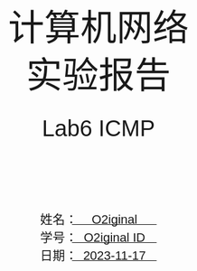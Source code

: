 <!DOCTYPE html>
<html lang="en">
<head>
    <meta charset="UTF-8">
    <meta name="viewport" content="width=device-width, initial-scale=1.0">
    <title>实验报告封面</title>
    <style>
        .cover {
            font-family: 华文楷体, sans-serif;
            font-size: 18pt;
            margin-top: 0px;
            padding: 0;
            display: flex;
            align-items: center;
            justify-content: center;
            min-height: 100vh;
            /* page-break-before: auto;  或者直接删除这行 */
        }
        .cover #cover {
            text-align: center;
            position: relative;
        }
        .cover #logo {
            max-width: 100%;
            margin: 40px auto;
            display: block;
        }
        .cover #course {
            font-family: "华文行楷", sans-serif;
            font-size: 64px;
            margin: 20px;
            line-height: 1.3;
        }
        .cover #experiment {
            font-family: "华文楷体", sans-serif;
            font-size: 40px;
            margin: 30px 0;
        }
        .cover #info {
            text-align: center;
            margin: 20px;
            margin-top: 120px;
            position: relative;
        }
        .cover #info span {
            display: inline-block;
            text-align: left;
        }
        .cover #info span.label {
            font-family: "华文楷体", sans-serif;
            font-size: 22px;
            width: 100px;
        }
        .cover #info span.line {
            border-bottom: 1px solid #000;
            width: 150px;
            margin-bottom: -2pt;
            margin-left: -50px;
            display: inline-block;
            position: relative;
        }
        .cover #info span.text {
            position: absolute;
            font-family: "华文楷体", sans-serif;
            font-size: 22px;
            top: -16pt;
            left: 0;
            right: 0;
            text-align: center;
        }
    </style>
</head>
<body>
    <div class="cover">
        <div id="cover">
                        <div id="course">计算机网络<br/>实验报告</div>
            <div id="experiment">Lab6  ICMP</div>
            <div id="info">
                <span class="label">姓名：</span>
                <span class="line">
                    <span class="text">O2iginal</span>
                </span><br>
                <span class="label">学号：</span>
                <span class="line">
                    <span class="text">O2iginal ID</span>
                </span><br>
                <span class="label">日期：</span>
                <span class="line">
                    <span class="text">2023-11-17</span>
                </span>
            </div>
        </div>
    </div>
</body>
</html>



<div>
    <div style="width:80px;float:left; font-family:方正公文黑体;">
        实验目的：
    </div>
    <div style="overflow:hidden; font-family:华文楷体;">
        了解 ICMP (Internet Control Message Protocol) 协议的使用。
    </div>
    <div style="width:80px;float:left; font-family:方正公文黑体;">
        实验环境：
    </div>
    <div style="overflow:hidden; font-family:华文楷体;">
        WireShark；traceroute/tracert；ping；
    </div>
</div>
<hr>
<center>
    <b>
        <h1>实验报告目录</h1>
    </b>
</center>


[TOC]

# Step 1: Capture a Trace

## 1.1 ping 测试

选择`www5.baidu.com`进行本次实验。

使用命令`ping www5.baidu.com`进行ping操作，结果如下：

![Alt text](lab6-icmp.assets/image.png)

## 1.2 traceroute 测试

使用命令`traceroute www5.baidu.com`进行traceroute操作，结果如下：

```
$ tracert www5.baidu.com

Tracing route to www5.a.shifen.com [110.242.68.3]
over a maximum of 30 hops:

  1     *        *        *     Request timed out.
  2     9 ms     8 ms     5 ms  172.19.251.13
  3     9 ms     6 ms     5 ms  172.16.201.66
  4     8 ms     5 ms    70 ms  61.49.176.89
  5     *        *        *     Request timed out.
  6    27 ms    10 ms    28 ms  124.65.194.33
  7     *        *        *     Request timed out.
  8    21 ms    14 ms    56 ms  110.242.66.178
  9    45 ms    47 ms    15 ms  221.194.45.134
 10     *        *        *     Request timed out.
 11     *        *        *     Request timed out.
 12     *        *        *     Request timed out.
 13    16 ms    12 ms    12 ms  110.242.68.3

Trace complete.
```

## 1.3 Wireshark 抓包

抓包前Wireshark设置如下：
- 设置过滤器为`icmp`，只抓取icmp协议的包；
- 开启`Name Resolution`，将IP地址解析为域名；
- 关闭`capture packets in promiscuous mode`；

打开Wireshark开始抓包，再次进行ping和traceroute操作，抓抱结果如下：

![Alt text](lab6-icmp.assets/image-1.png)


# Step 2: Echo (ping) Packets

## 查看ICMP协议的报文格式

选择第一个ICMP请求报文，查看其报文格式，如下所示：

```sh
Internet Control Message Protocol
    Type: 8 (Echo (ping) request)
    Code: 0
    Checksum: 0x4bd4 [correct]
    [Checksum Status: Good]
    Identifier (BE): 1 (0x0001)
    Identifier (LE): 256 (0x0100)
    Sequence Number (BE): 391 (0x0187)
    Sequence Number (LE): 34561 (0x8701)
    [Response frame: 886]
    Data (32 bytes)
```

其中，
- Type: 8 (Echo (ping) request) 表示该报文为ping请求报文；
- Code: 0 表示该报文为ping请求报文；
- Checksum: 0x4bd4 [correct] 表示该报文的校验和正确；
- Identifier (BE): 1 (0x0001) 表示该报文的标识符（大端表示）为1；
- Identifier (LE): 256 (0x0100) 表示该报文的标识符（小端表示）为256；
- Sequence Number (BE): 391 (0x0187) 表示该报文的序列号（大端表示）为391；
- Sequence Number (LE): 34561 (0x8701) 表示该报文的序列号（小端表示）为34561；
- Data (32 bytes) 表示该报文的数据部分为32字节；

上述报文的回复报文如下：

```sh
Internet Control Message Protocol
    Type: 0 (Echo (ping) reply)
    Code: 0
    Checksum: 0x53d4 [correct]
    [Checksum Status: Good]
    Identifier (BE): 1 (0x0001)
    Identifier (LE): 256 (0x0100)
    Sequence Number (BE): 391 (0x0187)
    Sequence Number (LE): 34561 (0x8701)
    [Request frame: 882]
    [Response time: 18.419 ms]
    Data (32 bytes)
```

## 问题1：ICMP的echo请求和回复的类型码值

*What are the Type/Code values for an ICMP echo request and echo reply packet,respectively?*

**答：**
- echo请求的类型码值为8；
- echo回复的类型码值为0；

如下图所示：

![Alt text](lab6-icmp.assets/image-2.png)

![Alt text](lab6-icmp.assets/image-3.png)

## 问题2：echo请求和回复的标识符和序列号

*How do the Identifier and Sequence Number compare for an echo request and the corresponding  echo reply?*

**答：**
- echo请求和回复的标识符相同；
- echo请求和回复的序列号相同；

## 问题3：连续的echo请求的标识符和序列号

*How do the Identifier and Sequence Number compare for successive echo request packets?*

**答：**
- 连续的echo请求的标识符相同；
- 连续的echo请求的序列号连续递增；

## 问题4：echo请求和回复的数据部分

*Is the data in the echo reply the same as in the echo request or different?*

**答：**echo请求和回复的数据部分相同；



如下图所示，echo请求和回复的数据部分均为
`6162636465666768696a6b6c6d6e6f7071727374757677616263646566676869`



![Alt text](lab6-icmp.assets/image-4.png)

![Alt text](lab6-icmp.assets/image-5.png)

# Step 3: TTL Exceeded (traceroute) Packets

## 绘制TLL Exceeded报文的结构

选择第一个TTL Exceeded数据包，绘制其结构如下图所示：

![Alt text](<lab6-icmp.assets/TTL Exceeded ICMP Struture.png>)

可见，ICMP TTL Exceeded 用于指示数据包在转发过程中 TTL 耗尽。此报文包含了触发 TTL 耗尽的数据包的一部分，以便源主机能够了解 TTL 耗尽的路由路径。ICMP TTL Exceeded 报文的负载中嵌套了原始的 IP 标头，显示了数据包的源地址和目标地址，帮助源主机识别哪个路由器上 TTL 耗尽了。在这种情况下，嵌套的 ICMP Echo 请求报文提供了触发 TTL 耗尽的上下文信息。

## 问题1：TTL Exceeded报文的类型码值

*What is the Type/Code value for an ICMP TTL Exceeded packet?*

**答：**
- TTL Exceeded报文的类型码值为11；
- 表示该报文为TTL Exceeded报文；

## 问题2：如何确定不同ICMP报文格式

*Say how the receiver can safely find and process all the ICMP fields if it does not know ahead of time what kind of ICMP message to expect. The potential issue, as you have probably noticed, is that different ICMP messages can have different formats. For instance, Echo has Sequence and  Identifier fields while TTL Exceeded does not.*

**答：**
- ICMP报文的类型码值可以用于确定不同ICMP报文的格式；
- 由于ICMP报文类型字段在ICMP报文中的位置靠前且固定，当报文格式不同时，可以通过类型码值来确定不同ICMP报文的格式；
- 例如，TTL Exceeded报文的类型码值为11，而Echo报文的类型码值为8，因此可以通过类型码值来确定不同ICMP报文的格式；

## 问题3：TTL Exceeded报文的ICMP头部长度

*How long is the ICMP header of a TTL Exceeded packet? Select different parts of the header in Wireshark to see how they correspond to the bytes in the packet.*

**答：**

- TTL Exceeded报文的ICMP头部长度为8字节；
- 包含Type、Code、Checksum、Unused 4个字段；
  - Type：1字节；
  - Code：1字节；
  - Checksum：2字节；
  - Unused：4字节；

## 问题4：ICMP负载中的TTL值

*The ICMP payload contains an IP header. What is the TTL value in this header? Explain why it has  this value. Guess what it will be before you look!*

- TTL值为1；
- 原因：TTL值为1，表示该数据包在转发过程中 TTL 耗尽；因此该数据包被丢弃，ICMP TTL Exceeded 报文被发送回源主机；

如下图所示：
![Alt text](lab6-icmp.assets/image-6.png)

# Step 4: Internet Paths

## 问题1：本机如何从TTL Exceeded报文获取路由器IP地址

*How does your computer (the source) learn the IP address of a router along the path from a TTL exceeded packet? Say where on this packet the IP address is found.*

**答：**
- 本机从TTL Exceeded报文的ICMP负载的IP头部获取路由器的IP地址；
- ICMP TTL Exceeded 报文的负载中嵌套了原始的 IP 标头，显示了数据包的源地址和目标地址，使得源主机可从中得知 TTL 耗尽的路由器IP地址。

如下图所示，为TTL Exceeded报文的ICMP负载的IP头部，其中包含了路由器的IP地址：

![Alt text](lab6-icmp.assets/image-7.png)

## 问题2：traceroute向每个路由器发送探测报文数

*How many times is each router along the path probed by traceroute? Look at the TTL Exceeded responses and see if you can discern a pattern.*

**答：**traceroute默认向每个路由器发送3次探测报文；

如下图所示，在Wireshark中过滤查看traceroute输出的每个路由器的IP，发现抓包结构中每个路由器的IP均出现了3次，因此traceroute默认向每个路由器发送3次探测报文：

![Alt text](lab6-icmp.assets/image-8.png)

![Alt text](lab6-icmp.assets/image-9.png)

## 问题3：traceroute如何逐渐测试路径上更远的路由器

*How does your computer (the source) craft an echo request packet to find (by eliciting a TTL Exceeded response) the router N hops along the path towards the destination?*

**答：**
- 源主机通过构建具有逐渐增加 TTL 值的回显请求数据包来找到沿路径的第 N 个路由器；
- 回显请求数据包的 TTL 字段开始时设置为 1，然后逐步递增。当 TTL 达到 N 时，目标路由器将返回 TTL 耗尽的响应，源主机通过解析响应中的 IP 头来确定该路由器的 IP 地址；
- 关键属性即为逐渐增加的 TTL；

![Alt text](lab6-icmp.assets/image-10.png)


## 绘制网络路径图

使用traceroute的输出结果，绘制网络路径图如下所示：

![Alt text](<lab6-icmp.assets/Traceroutw Path.png>)

对应的traceroute的输出结果如下：

```
$ tracert www5.baidu.com

Tracing route to www5.a.shifen.com [110.242.68.3]
over a maximum of 30 hops:

  1     *        *        *     Request timed out.
  2     9 ms     8 ms     5 ms  172.19.251.13
  3     9 ms     6 ms     5 ms  172.16.201.66
  4     8 ms     5 ms    70 ms  61.49.176.89
  5     *        *        *     Request timed out.
  6    27 ms    10 ms    28 ms  124.65.194.33
  7     *        *        *     Request timed out.
  8    21 ms    14 ms    56 ms  110.242.66.178
  9    45 ms    47 ms    15 ms  221.194.45.134
 10     *        *        *     Request timed out.
 11     *        *        *     Request timed out.
 12     *        *        *     Request timed out.
 13    16 ms    12 ms    12 ms  110.242.68.3
```